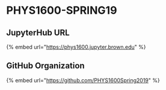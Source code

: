 # PHYS1600-SPRING19

## JupyterHub URL

{% embed url="https://phys1600.jupyter.brown.edu" %}

## GitHub Organization

{% embed url="https://github.com/PHYS1600Spring2019" %}






